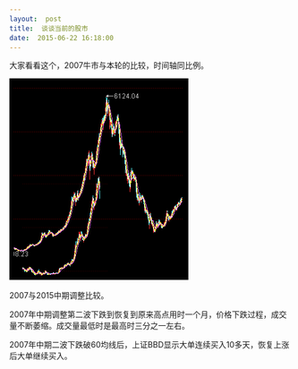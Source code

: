 ```yaml
---
layout:  post
title:  谈谈当前的股市
date:  2015-06-22 16:18:00
---
```

大家看看这个，2007牛市与本轮的比较，时间轴同比例。

![2007年与本轮时间轴同比例](/images/2007and2015.png)

2007与2015中期调整比较。

2007年中期调整第二波下跌到恢复到原来高点用时一个月，价格下跌过程，成交量不断萎缩。成交量最低时是最高时三分之一左右。

2007年中期二波下跌破60均线后，上证BBD显示大单连续买入10多天，恢复上涨后大单继续买入。